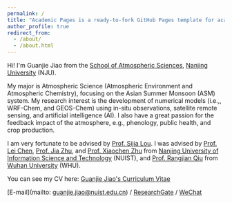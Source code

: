 ```yaml
---
permalink: /
title: "Academic Pages is a ready-to-fork GitHub Pages template for academic personal websites"
author_profile: true
redirect_from: 
  - /about/
  - /about.html
---
```


Hi! I'm Guanjie Jiao from the [School of Atmospheric Sciences](https://as.nju.edu.cn/main.htm), [Nanjing University](https://www.nju.edu.cn/) (NJU). 

My major is Atmospheric Science (Atmospheric Environment and Atmospheric Chemistry), focusing on the Asian Summer Monsoon (ASM) system. My research interest is the development of numerical models (i.e.,, WRF-Chem, and GEOS-Chem) using in-situ observations, satellite remote sensing, and artificial intelligence (AI). I also have a great passion for the feedback impact of the atmosphere, e.g., phenology, public health, and crop production.

I am very fortunate to be advised by [Prof. Sijia Lou](https://as.nju.edu.cn/c4/16/c11341a443414/page.htm). I was advised by [Prof. Lei Chen](https://faculty.nuist.edu.cn/ichenlei/zh_CN/), [Prof. Jia Zhu](https://faculty.nuist.edu.cn/zhujia/zh_CN/index.htm), and [Prof. Xiaochen Zhu](https://faculty.nuist.edu.cn/zhuxiaochen/zh_CN/index.htm) from [Nanjing University of Information Science and Technology](https://www.nuist.edu.cn/?v=1.0.24) (NUIST), and [Prof. Rangjian Qiu](https://swrh.whu.edu.cn/info/1081/91971.htm) from [Wuhan University](https://www.whu.edu.cn/) (WHU).

You can see my CV here: [Guanjie Jiao's Curriculum Vitae](../assets/CV.pdf)

[E-mail](mailto: guanjie.jiao@nuist.edu.cn) / [ResearchGate](https://www.researchgate.net/profile/Guanjie-Jiao/research) / [WeChat](../images/wechat.png)
